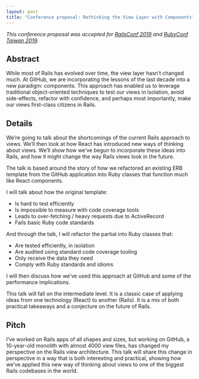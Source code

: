 ```yaml
---
layout: post
title: "Conference proposal: Rethinking the View Layer with Components"
---
```


_This conference proposal was accepted for [RailsConf 2019](https://www.youtube.com/watch?v=y5Z5a6QdA-M) and [RubyConf Taiwan 2019](https://www.youtube.com/watch?v=MGAs0QALAiM)._

## Abstract

While most of Rails has evolved over time, the view layer hasn’t changed much. At GitHub, we are incorporating the lessons of the last decade into a new paradigm: components. This approach has enabled us to leverage traditional object-oriented techniques to test our views in isolation, avoid side-effects, refactor with confidence, and perhaps most importantly, make our views first-class citizens in Rails.

## Details

We’re going to talk about the shortcomings of the current Rails approach to views. We’ll then look at how React has introduced new ways of thinking about views. We’ll show how we’ve begun to incorporate these ideas into Rails, and how it might change the way Rails views look in the future.

The talk is based around the story of how we refactored an existing ERB template from the GitHub application into Ruby classes that function much like React components.

I will talk about how the original template:
- Is hard to test efficiently
- Is impossible to measure with code coverage tools
- Leads to over-fetching / heavy requests due to ActiveRecord
- Fails basic Ruby code standards

And through the talk, I will refactor the partial into Ruby classes that:
- Are tested efficiently, in isolation
- Are audited using standard code coverage tooling
- Only receive the data they need
- Comply with Ruby standards and idioms

I will then discuss how we’ve used this approach at GitHub and some of the performance implications.

This talk will fall on the intermediate level. It is a classic case of applying ideas from one technology (React) to another (Rails). It is a mix of both practical takeaways and a conjecture on the future of Rails.

## Pitch

I’ve worked on Rails apps of all shapes and sizes, but working on GitHub, a 10-year-old monolith with almost 4000 view files, has changed my perspective on the Rails view architecture. This talk will share this change in perspective in a way that is both interesting and practical, showing how we’ve applied this new way of thinking about views to one of the biggest Rails codebases in the world.